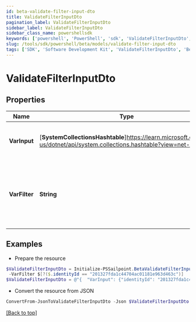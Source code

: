 ```yaml
---
id: beta-validate-filter-input-dto
title: ValidateFilterInputDto
pagination_label: ValidateFilterInputDto
sidebar_label: ValidateFilterInputDto
sidebar_class_name: powershellsdk
keywords: ['powershell', 'PowerShell', 'sdk', 'ValidateFilterInputDto', 'BetaValidateFilterInputDto'] 
slug: /tools/sdk/powershell/beta/models/validate-filter-input-dto
tags: ['SDK', 'Software Development Kit', 'ValidateFilterInputDto', 'BetaValidateFilterInputDto']
---
```



# ValidateFilterInputDto

## Properties

Name | Type | Description | Notes
------------ | ------------- | ------------- | -------------
**VarInput** | [**SystemCollectionsHashtable**]https://learn.microsoft.com/en-us/dotnet/api/system.collections.hashtable?view=net-9.0 | Mock input to evaluate filter expression against. | [required]
**VarFilter** | **String** | JSONPath filter to conditionally invoke trigger when expression evaluates to true. | [required]

## Examples

- Prepare the resource
```powershell
$ValidateFilterInputDto = Initialize-PSSailpoint.BetaValidateFilterInputDto  -VarInput {identityId=201327fda1c44704ac01181e963d463c} `
 -VarFilter $[?($.identityId == "201327fda1c44704ac01181e963d463c")]
$ValidateFilterInputDto = @"{  "VarInput": {"identityId": "201327fda1c44704ac01181e963d463c}", "VarFilter": "$[?($.identityId == \"201327fda1c44704ac01181e963d463c\")]" }}"@
```

- Convert the resource from JSON
```powershell
ConvertFrom-JsonToValidateFilterInputDto -Json $ValidateFilterInputDto
```


[[Back to top]](#) 

